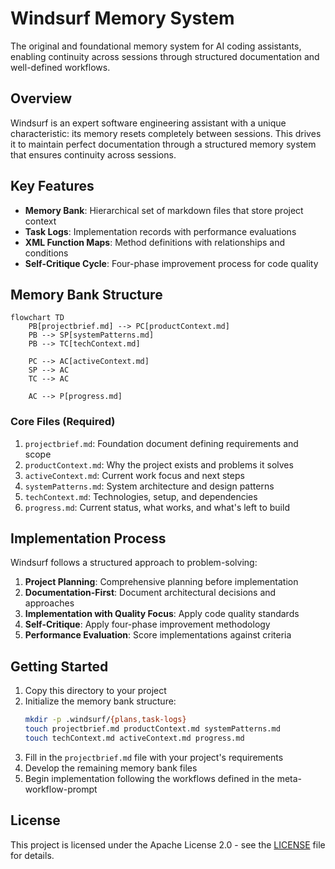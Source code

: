 # Windsurf Memory System

The original and foundational memory system for AI coding assistants, enabling continuity across sessions through structured documentation and well-defined workflows.

## Overview

Windsurf is an expert software engineering assistant with a unique characteristic: its memory resets completely between sessions. This drives it to maintain perfect documentation through a structured memory system that ensures continuity across sessions.

## Key Features

- **Memory Bank**: Hierarchical set of markdown files that store project context
- **Task Logs**: Implementation records with performance evaluations
- **XML Function Maps**: Method definitions with relationships and conditions
- **Self-Critique Cycle**: Four-phase improvement process for code quality

## Memory Bank Structure

```mermaid
flowchart TD
    PB[projectbrief.md] --> PC[productContext.md]
    PB --> SP[systemPatterns.md]
    PB --> TC[techContext.md]
    
    PC --> AC[activeContext.md]
    SP --> AC
    TC --> AC
    
    AC --> P[progress.md]
```

### Core Files (Required)

1. `projectbrief.md`: Foundation document defining requirements and scope
2. `productContext.md`: Why the project exists and problems it solves
3. `activeContext.md`: Current work focus and next steps
4. `systemPatterns.md`: System architecture and design patterns
5. `techContext.md`: Technologies, setup, and dependencies
6. `progress.md`: Current status, what works, and what's left to build

## Implementation Process

Windsurf follows a structured approach to problem-solving:

1. **Project Planning**: Comprehensive planning before implementation
2. **Documentation-First**: Document architectural decisions and approaches
3. **Implementation with Quality Focus**: Apply code quality standards
4. **Self-Critique**: Apply four-phase improvement methodology
5. **Performance Evaluation**: Score implementations against criteria

## Getting Started

1. Copy this directory to your project
2. Initialize the memory bank structure:
   ```bash
   mkdir -p .windsurf/{plans,task-logs}
   touch projectbrief.md productContext.md systemPatterns.md
   touch techContext.md activeContext.md progress.md
   ```
3. Fill in the `projectbrief.md` file with your project's requirements
4. Develop the remaining memory bank files
5. Begin implementation following the workflows defined in the meta-workflow-prompt

## License

This project is licensed under the Apache License 2.0 - see the [LICENSE](../LICENSE) file for details.
